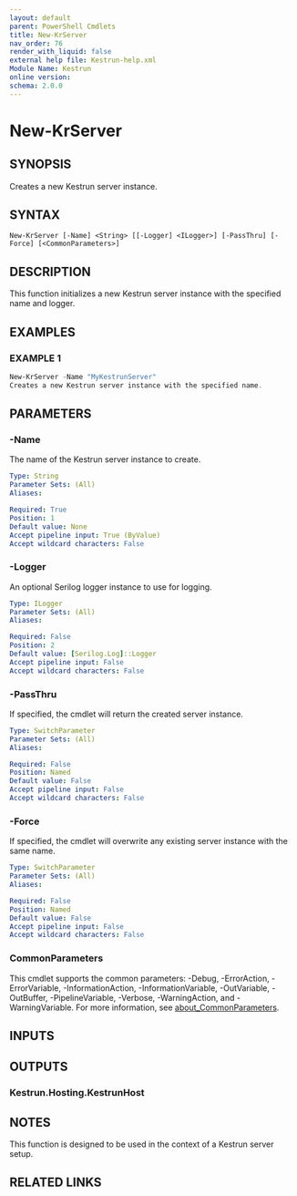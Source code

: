```yaml
---
layout: default
parent: PowerShell Cmdlets
title: New-KrServer
nav_order: 76
render_with_liquid: false
external help file: Kestrun-help.xml
Module Name: Kestrun
online version:
schema: 2.0.0
---
```


# New-KrServer

## SYNOPSIS
Creates a new Kestrun server instance.

## SYNTAX

```
New-KrServer [-Name] <String> [[-Logger] <ILogger>] [-PassThru] [-Force] [<CommonParameters>]
```

## DESCRIPTION
This function initializes a new Kestrun server instance with the specified name and logger.

## EXAMPLES

### EXAMPLE 1
```powershell
New-KrServer -Name "MyKestrunServer"
Creates a new Kestrun server instance with the specified name.
```

## PARAMETERS

### -Name
The name of the Kestrun server instance to create.

```yaml
Type: String
Parameter Sets: (All)
Aliases:

Required: True
Position: 1
Default value: None
Accept pipeline input: True (ByValue)
Accept wildcard characters: False
```

### -Logger
An optional Serilog logger instance to use for logging.

```yaml
Type: ILogger
Parameter Sets: (All)
Aliases:

Required: False
Position: 2
Default value: [Serilog.Log]::Logger
Accept pipeline input: False
Accept wildcard characters: False
```

### -PassThru
If specified, the cmdlet will return the created server instance.

```yaml
Type: SwitchParameter
Parameter Sets: (All)
Aliases:

Required: False
Position: Named
Default value: False
Accept pipeline input: False
Accept wildcard characters: False
```

### -Force
If specified, the cmdlet will overwrite any existing server instance with the same name.

```yaml
Type: SwitchParameter
Parameter Sets: (All)
Aliases:

Required: False
Position: Named
Default value: False
Accept pipeline input: False
Accept wildcard characters: False
```

### CommonParameters
This cmdlet supports the common parameters: -Debug, -ErrorAction, -ErrorVariable, -InformationAction, -InformationVariable, -OutVariable, -OutBuffer, -PipelineVariable, -Verbose, -WarningAction, and -WarningVariable. For more information, see [about_CommonParameters](http://go.microsoft.com/fwlink/?LinkID=113216).

## INPUTS

## OUTPUTS

### Kestrun.Hosting.KestrunHost
## NOTES
This function is designed to be used in the context of a Kestrun server setup.

## RELATED LINKS
